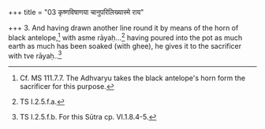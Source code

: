 +++
title = "03 कृष्णविषाणया चानुपरिलिख्यास्मे राय"

+++
3. And having drawn another line round it by means of the horn of black antelope,[^1] with asme rāyaḥ...[^2] having poured into the pot as much earth as much has been soaked (with ghee), he gives it to the sacrificer with tve rāyaḥ..[^3]  


[^1]: Cf. MS 111.7.7. The Adhvaryu takes the black antelope's horn form the sacrificer for this purpose.  

[^2]: TS I.2.5.f.a.  

[^3]: TS I.2.5.f.b. For this Sūtra cp. VI.1.8.4-5.  
